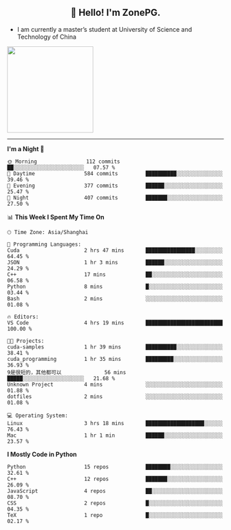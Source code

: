 <h2 align="center">👋 Hello! I'm ZonePG.</h2>

- I am currently a master’s student at University of Science and Technology of China

<img height=200 align="center" src="https://github-readme-stats.vercel.app/api?username=zonepg" />

-------

<!--START_SECTION:waka-->
**I'm a Night 🦉** 

```text
🌞 Morning                112 commits         ██░░░░░░░░░░░░░░░░░░░░░░░   07.57 % 
🌆 Daytime                584 commits         ██████████░░░░░░░░░░░░░░░   39.46 % 
🌃 Evening                377 commits         ██████░░░░░░░░░░░░░░░░░░░   25.47 % 
🌙 Night                  407 commits         ███████░░░░░░░░░░░░░░░░░░   27.50 % 
```


📊 **This Week I Spent My Time On** 

```text
🕑︎ Time Zone: Asia/Shanghai

💬 Programming Languages: 
Cuda                     2 hrs 47 mins       ████████████████░░░░░░░░░   64.45 % 
JSON                     1 hr 3 mins         ██████░░░░░░░░░░░░░░░░░░░   24.29 % 
C++                      17 mins             ██░░░░░░░░░░░░░░░░░░░░░░░   06.58 % 
Python                   8 mins              █░░░░░░░░░░░░░░░░░░░░░░░░   03.44 % 
Bash                     2 mins              ░░░░░░░░░░░░░░░░░░░░░░░░░   01.08 % 

🔥 Editors: 
VS Code                  4 hrs 19 mins       █████████████████████████   100.00 % 

🐱‍💻 Projects: 
cuda-samples             1 hr 39 mins        ██████████░░░░░░░░░░░░░░░   38.41 % 
cuda_programming         1 hr 35 mins        █████████░░░░░░░░░░░░░░░░   36.93 % 
9是很短的，其他都可以              56 mins             █████░░░░░░░░░░░░░░░░░░░░   21.68 % 
Unknown Project          4 mins              ░░░░░░░░░░░░░░░░░░░░░░░░░   01.88 % 
dotfiles                 2 mins              ░░░░░░░░░░░░░░░░░░░░░░░░░   01.08 % 

💻 Operating System: 
Linux                    3 hrs 18 mins       ███████████████████░░░░░░   76.43 % 
Mac                      1 hr 1 min          ██████░░░░░░░░░░░░░░░░░░░   23.57 % 
```

**I Mostly Code in Python** 

```text
Python                   15 repos            ████████░░░░░░░░░░░░░░░░░   32.61 % 
C++                      12 repos            ███████░░░░░░░░░░░░░░░░░░   26.09 % 
JavaScript               4 repos             ██░░░░░░░░░░░░░░░░░░░░░░░   08.70 % 
CSS                      2 repos             █░░░░░░░░░░░░░░░░░░░░░░░░   04.35 % 
TeX                      1 repo              █░░░░░░░░░░░░░░░░░░░░░░░░   02.17 % 
```




<!--END_SECTION:waka-->
